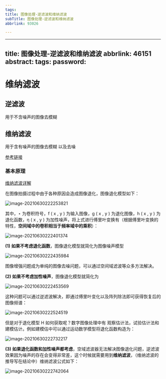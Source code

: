 ```yaml
---
tags:
title: 图像处理-逆滤波和维纳滤波
subTitle: 图像处理-逆滤波和维纳滤波
abbrlink: 93026

---
```

---
title: 图像处理-逆滤波和维纳滤波
abbrlink: 46151
abstract:
tags:
password:
---


<!--more-->

# 维纳滤波

## 逆滤波

用于不含噪声的图像去模糊

## 维纳滤波

用于含有噪声的图像去模糊  以及去噪

[参考链接](https://blog.csdn.net/weixin_44580210/article/details/105106563)

### 基本原理

[维纳滤波详解](https://blog.csdn.net/weixin_44580210/article/details/105106563)

在图像拍摄过程中由于各种原因会造成图像退化，图像退化模型如下：

![image-20210630222253821](https://cdn.jsdelivr.net/gh/changruowang/cloudimg/img/20210630222253.png)

其中，⋆ 为卷积符号，f ( x , y ) 为输入图像，g ( x , y ) 为退化图像，h ( x , y ) 为退化函数，η ( x , y ) 为加性噪声，将上式进行傅里叶变换有（根据傅里叶变换的特性，**空间域中的卷积相当于频率域中的乘积**）：

![image-20210630222401374](https://cdn.jsdelivr.net/gh/changruowang/cloudimg/img/20210630222401.png)

**(1) 如果不考虑退化函数**，图像退化模型就简化为图像噪声模型

![image-20210630222435984](https://cdn.jsdelivr.net/gh/changruowang/cloudimg/img/20210630222436.png)

图像增强问题成为单纯的图像去噪问题，可以通过空间域滤波等众多方法解决。

**(2) 如果不考虑加性噪声**，图像退化模型就简化为

![image-20210630222453569](https://cdn.jsdelivr.net/gh/changruowang/cloudimg/img/20210630222453.png)

这种问题可以通过逆滤波解决，即通过傅里叶变化以及阵列除法即可获得恢复后的图像频谱：

![image-20210630222524519](https://cdn.jsdelivr.net/gh/changruowang/cloudimg/img/20210630222524.png)

但是对于退化模型 H 如何获取呢？数字图像处理中有  观察估计法，试验估计法和建模估计。例如建模估中可以通过运动数学模型将退化函数构造为：

![image-20210630222732217](https://cdn.jsdelivr.net/gh/changruowang/cloudimg/img/20210630222732.png)

**(3) 如果退化函数和加性噪声都考虑**，空域滤波器无法解决图像退化问题，逆滤波效果因为噪声的存在会变得非常差，这个时候就需要用到**维纳滤波**，（维纳滤波的推导写在结论中）维纳滤波公式如下：

![image-20210630222742064](https://cdn.jsdelivr.net/gh/changruowang/cloudimg/img/20210630222742.png)

